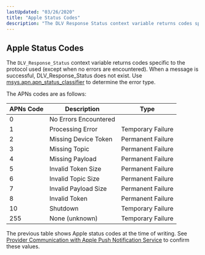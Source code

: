 ```yaml
---
lastUpdated: "03/26/2020"
title: "Apple Status Codes"
description: "The DLV Response Status context variable returns codes specific to the protocol used except when no errors are encountered When a message is successful DLV Response Status does not exist Use msys apn apn status classifier to determine the error type The AP Ns codes are as follows Table B..."
---
```


## <a name="push.apple.error"></a> Apple Status Codes

<a name="idp201520"></a> 

The `DLV_Response_Status` context variable returns codes specific to the protocol used (except when no errors are encountered). When a message is successful, DLV_Response_Status does not exist. Use [msys.apn.apn_status_classifier](/momentum/3/3-reference/3-reference-lua-ref-msys-apn-apn-status-classifier) to determine the error type.

The APNs codes are as follows:

<a name="push.apple.error.table"></a> 


| APNs Code | Description | Type |
| --- | --- | --- |
| 0 | No Errors Encountered |   |
| 1 | Processing Error | Temporary Failure |
| 2 | Missing Device Token | Permanent Failure |
| 3 | Missing Topic | Permanent Failure |
| 4 | Missing Payload | Permanent Failure |
| 5 | Invalid Token Size | Permanent Failure |
| 6 | Invalid Topic Size | Permanent Failure |
| 7 | Invalid Payload Size | Permanent Failure |
| 8 | Invalid Token | Permanent Failure |
| 10 | Shutdown | Temporary Failure |
| 255 | None (unknown) | Temporary Failure |

The previous table shows Apple status codes at the time of writing. See [Provider Communication with Apple Push Notification Service](https://developer.apple.com/library/ios/documentation/NetworkingInternet/Conceptual/RemoteNotificationsPG/Chapters/CommunicatingWIthAPS.html) to confirm these values.